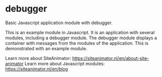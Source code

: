 # debugger

Basic Javascript application module with debugger.

This is an example module in Javascript.
It is an application with several modules, including a debugger module.
The debugger module displays a container with messages from the modules of the application.
This is demonstrated with an example module.

Learn more about SiteAnimator: https://siteanimator.nl/en/about-site-animator
Learn more about Javascript modules: https://siteanimator.nl/en/blog